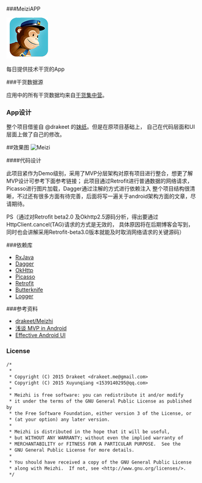 ###MeiziAPP

![icon](/app/src/main/res/mipmap-xxxhdpi/ic_launcher.png "")

每日提供技术干货的App

###干货数据源

应用中的所有干货数据均来自[干货集中营](http://gank.io/)。

### App设计

整个项目借鉴自 @drakeet 的[妹纸](https://github.com/drakeet/Meizhi)。但是在原项目基础上，
自己在代码层面和UI层面上做了自己的修改。

##效果图
![Meizi](http://7xq7wz.com1.z0.glb.clouddn.com/Meizi.gif)

####代码设计

此项目紧作为Demo级别，采用了MVP分层架构对原有项目进行整合，想更了解MVP设计可参考下面参考链接；
此项目通过Retrofit进行普通数据的网络请求，Picasso进行图片加载，Dagger通过注解的方式进行依赖注入
整个项目结构很清晰，不过还有很多方面有待完善，后面将写一遍关于android架构方面的文章，尽请期待。

PS（通过对Retrofit beta2.0 及Okhttp2.5源码分析，得出要通过HttpClient.cancel(TAG)请求的方式是无效的，
具体原因将在后期博客会写到，同时也会讲解采用Retrofit-beta3.0版本就能及时取消网络请求的关键源码）


###依赖库   

* [RxJava](https://github.com/ReactiveX/RxJava) 
* [Dagger](https://github.com/square/dagger)
* [OkHttp](https://github.com/square/okhttp)
* [Picasso](https://github.com/square/picasso)
* [Retrofit](https://github.com/square/retrofit)
* [Butterknife](https://github.com/JakeWharton/butterknife)
* [Logger](https://github.com/orhanobut/logger)

###参考资料

* [drakeet/Meizhi](https://github.com/drakeet/Meizhi)
* [浅谈 MVP in Android](http://blog.csdn.net/lmj623565791/article/details/46596109)
* [Effective Android UI](https://github.com/pedrovgs/EffectiveAndroidUI)


### License

    /*
     *       
     * Copyright (C) 2015 Drakeet <drakeet.me@gmail.com>
     * Copyright (C) 2015 Xuyunqiang <1539140295@qq.com>
     *
     * Meizhi is free software: you can redistribute it and/or modify
     * it under the terms of the GNU General Public License as published by
     * the Free Software Foundation, either version 3 of the License, or
     * (at your option) any later version.
     *
     * Meizhi is distributed in the hope that it will be useful,
     * but WITHOUT ANY WARRANTY; without even the implied warranty of
     * MERCHANTABILITY or FITNESS FOR A PARTICULAR PURPOSE.  See the
     * GNU General Public License for more details.
     *
     * You should have received a copy of the GNU General Public License
     * along with Meizhi.  If not, see <http://www.gnu.org/licenses/>.
     */
